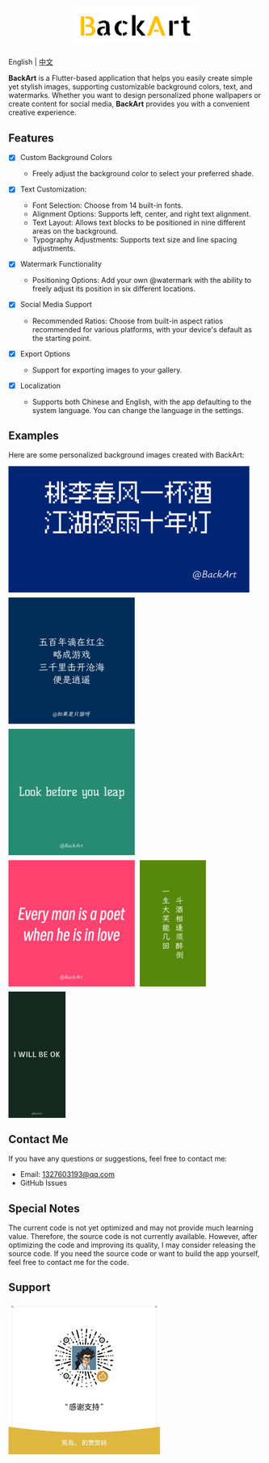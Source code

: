 <h1 align="center">
    <img src="images/brand.png" alt="Higress" width="240" height="72.5">
  <br>
<!--   Easily create personalized background images -->
</h1>

<p>
   English | <a href="README_EN.md">中文</a>
</p>
     

**BackArt** is a Flutter-based application that helps you easily create simple yet stylish images, supporting customizable background colors, text, and watermarks. Whether you want to design personalized phone wallpapers or create content for social media, **BackArt** provides you with a convenient creative experience.

## Features

- [x] Custom Background Colors

  * Freely adjust the background color to select your preferred shade.

- [x] Text Customization:

  * Font Selection: Choose from 14 built-in fonts.
  * Alignment Options: Supports left, center, and right text alignment.
  * Text Layout: Allows text blocks to be positioned in nine different areas on the background.
  * Typography Adjustments: Supports text size and line spacing adjustments.

- [x] Watermark Functionality

  * Positioning Options: Add your own @watermark with the ability to freely adjust its position in six different locations.

- [x] Social Media Support

  * Recommended Ratios: Choose from built-in aspect ratios recommended for various platforms, with your device's default as the starting point.

- [x] Export Options

  * Support for exporting images to your gallery.

- [x] Localization

  * Supports both Chinese and English, with the app defaulting to the system language. You can change the language in the settings.

## Examples

Here are some personalized background images created with BackArt:
<div style="display: flex; flex-wrap: wrap; gap: 10px;">
  <img src="images/back_art_Color(0xff002574).jpg" height="250px" alt="Color 1">
  <img src="images/back_art_Color(0xff002c58) (2).jpg" height="250px" alt="Color 2">
  <img src="images/back_art_Color(0xff278b74).jpg" height="250px" alt="Color 4">
<img src="images/back_art_Color(0xffff426f).jpg" height="250px" alt="Color 6">
  <img src="images/back_art_Color(0xff58880b).jpg" height="250px" alt="Color 5">
 <img src="images/back_art_Color(0xff13291f).jpg" height="250px" alt="Color 3">
</div>


## Contact Me

If you have any questions or suggestions, feel free to contact me:

* Email: 1327603193@qq.com
* GitHub Issues

## Special Notes

The current code is not yet optimized and may not provide much learning value. Therefore, the source code is not currently available. However, after optimizing the code and improving its quality, I may consider releasing the source code. If you need the source code or want to build the app yourself, feel free to contact me for the code.

## Support

<img src="images/wxsp.jpg" width="300px">
